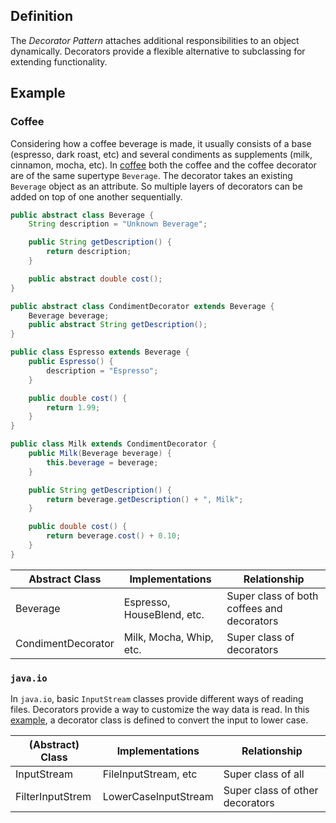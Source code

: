 ## Definition 
The *Decorator Pattern* attaches additional responsibilities 
to an object dynamically. Decorators provide a flexible 
alternative to subclassing for extending functionality.

## Example

### Coffee
Considering how a coffee 
beverage is made, it usually consists of a base (espresso, dark roast, etc) 
and several condiments as supplements (milk, cinnamon, mocha, etc). 
In [coffee](../head-first-design-patterns/src/main/java/headfirst/designpatterns/decorator/starbuzz)
both the coffee and the coffee
decorator are of the same supertype `Beverage`. The decorator 
takes an existing `Beverage` object as an attribute. 
So multiple layers of decorators can be added on top of one 
another sequentially. 

```java
public abstract class Beverage {
    String description = "Unknown Beverage";

    public String getDescription() {
        return description;
    }

    public abstract double cost();
}

public abstract class CondimentDecorator extends Beverage {
    Beverage beverage;
    public abstract String getDescription();
}

public class Espresso extends Beverage {
    public Espresso() {
        description = "Espresso";
    }

    public double cost() {
        return 1.99;
    }
}

public class Milk extends CondimentDecorator {
    public Milk(Beverage beverage) {
        this.beverage = beverage;
    }

    public String getDescription() {
        return beverage.getDescription() + ", Milk";
    }

    public double cost() {
        return beverage.cost() + 0.10;
    }
}
```

| Abstract Class | Implementations | Relationship |
| -------------- | --------------- | ------------ |
| Beverage  | Espresso, HouseBlend, etc. | Super class of both coffees and decorators |
| CondimentDecorator | Milk, Mocha, Whip, etc. | Super class of decorators | 

### `java.io`
In `java.io`, basic `InputStream` classes provide different ways 
of reading files. Decorators provide a way to customize the way 
data is read. In this [example](../head-first-design-patterns/src/main/java/headfirst/designpatterns/decorator/io),
a decorator class is defined to convert the input to lower case. 

| (Abstract) Class | Implementations | Relationship |
| ---------------- | --------------- | ------------ |
| InputStream      | FileInputStream, etc | Super class of all |
| FilterInputStrem | LowerCaseInputStream | Super class of other decorators |


